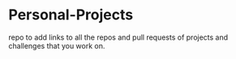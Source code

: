 # Personal-Projects
repo to add links to all the repos and pull requests of projects and challenges that you work on. 
